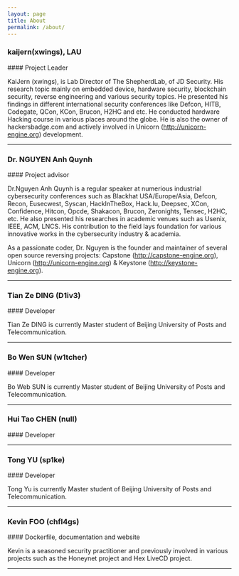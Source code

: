 ```yaml
---
layout: page
title: About
permalink: /about/
---
```


<h3>kaijern(xwings), LAU</h3>
#### Project Leader

KaiJern (xwings), is Lab Director of The ShepherdLab, of JD Security. His research topic mainly on embedded device, hardware security, blockchain security, reverse engineering and various security topics. He presented his findings in different international security conferences like Defcon, HITB, Codegate, QCon, KCon, Brucon, H2HC and etc. He conducted hardware Hacking course in various places around the globe. He is also the owner of hackersbadge.com and actively involved in Unicorn (http://unicorn-engine.org) development.

---

<h3>Dr. NGUYEN Anh Quynh</h3>
#### Project advisor

Dr.Nguyen Anh Quynh is a regular speaker at numerious industrial cybersecurity conferences such as Blackhat USA/Europe/Asia, Defcon, Recon, Eusecwest, Syscan, HackInTheBox, Hack.lu, Deepsec, XCon, Confidence, Hitcon, Opcde, Shakacon, Brucon, Zeronights, Tensec, H2HC, etc. He also presented his researches in academic venues such as Usenix, IEEE, ACM, LNCS. His contribution to the field lays foundation for various innovative works in the cybersecurity industry & academia.

As a passionate coder, Dr. Nguyen is the founder and maintainer of several open source reversing projects: Capstone (http://capstone-engine.org), Unicorn (http://unicorn-engine.org) & Keystone (http://keystone-engine.org).

---

<h3>Tian Ze DING (D1iv3)</h3>
#### Developer

Tian Ze DING is currently Master student of Beijing University of Posts and Telecommunication.

---


<h3>Bo Wen SUN (w1tcher)</h3>
#### Developer

Bo Web SUN is currently Master student of Beijing University of Posts and Telecommunication.

---


<h3>Hui Tao CHEN (null)</h3>
#### Developer

---


<h3>Tong YU (sp1ke)</h3>
#### Developer

Tong Yu is currently Master student of Beijing University of Posts and Telecommunication.

---


<h3>Kevin FOO (chfl4gs)</h3>
#### Dockerfile, documentation and website

Kevin is a seasoned security practitioner and previously involved in various projects such as the Honeynet project and Hex LiveCD project.

---
